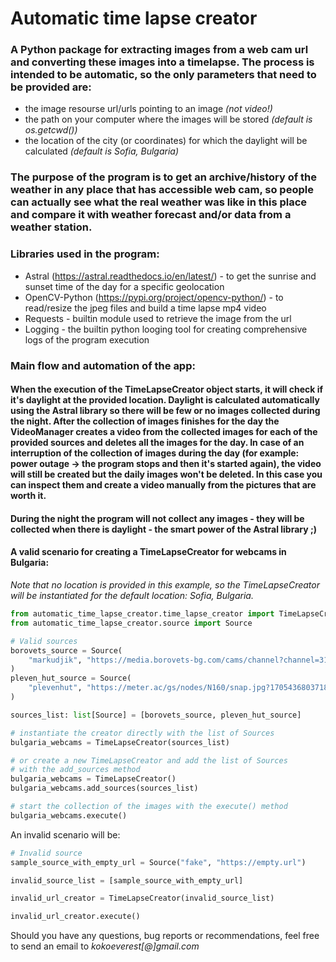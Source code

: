 # Automatic time lapse creator

### A Python package for extracting images from a web cam url and converting these images into a timelapse. The process is intended to be automatic, so the only parameters that need to be provided are:

+ the image resourse url/urls pointing to an image *(not video!)*
+ the path on your computer where the images will be stored *(default is os.getcwd())*
+ the location of the city (or coordinates) for which the daylight will be calculated *(default is Sofia, Bulgaria)*

### The purpose of the program is to get an archive/history of the weather in any place that has accessible web cam, so people can actually see what the real weather was like in this place and compare it with weather forecast and/or data from a weather station.

### Libraries used in the program:
+ Astral (https://astral.readthedocs.io/en/latest/) - to get the 
sunrise and sunset time of the day for a specific geolocation
+ OpenCV-Python (https://pypi.org/project/opencv-python/) - to 
read/resize the jpeg files and build a time lapse mp4 video
+ Requests - builtin module used to retrieve the image from the url
+ Logging - the builtin python looging tool for creating comprehensive 
logs of the program execution

### Main flow and automation of the app:
#### When the execution of the TimeLapseCreator object starts, it will check if it's daylight at the provided location. Daylight is calculated automatically using the Astral library so there will be few or no images collected during the night. After the collection of images finishes for the day the VideoManager creates a video from the collected images for each of the provided sources and deletes all the images for the day. In case of an interruption of the collection of images during the day (for example: power outage -> the program stops and then it's started again), the video will still be created but the daily images won't be deleted. In this case you can inspect them and create a video manually from the pictures that are worth it.
#### During the night the program will not collect any images - they will be collected when there is daylight - the smart power of the Astral library ;)

#### A valid scenario for creating a TimeLapseCreator for webcams in Bulgaria:
*Note that no location is provided in this example, so the TimeLapseCreator will be instantiated for the default location: Sofia, Bulgaria.*
```python
from automatic_time_lapse_creator.time_lapse_creator import TimeLapseCreator
from automatic_time_lapse_creator.source import Source

# Valid sources
borovets_source = Source(
    "markudjik", "https://media.borovets-bg.com/cams/channel?channel=31"
)
pleven_hut_source = Source(
    "plevenhut", "https://meter.ac/gs/nodes/N160/snap.jpg?1705436803718"
)

sources_list: list[Source] = [borovets_source, pleven_hut_source]

# instantiate the creator directly with the list of Sources
bulgaria_webcams = TimeLapseCreator(sources_list)

# or create a new TimeLapseCreator and add the list of Sources
# with the add_sources method
bulgaria_webcams = TimeLapseCreator()
bulgaria_webcams.add_sources(sources_list)

# start the collection of the images with the execute() method
bulgaria_webcams.execute()
```

An invalid scenario will be:
```python
# Invalid source
sample_source_with_empty_url = Source("fake", "https://empty.url")

invalid_source_list = [sample_source_with_empty_url]

invalid_url_creator = TimeLapseCreator(invalid_source_list)

invalid_url_creator.execute()
```

Should you have any questions, bug reports or recommendations, feel free to send an email to *kokoeverest[@]gmail.com*